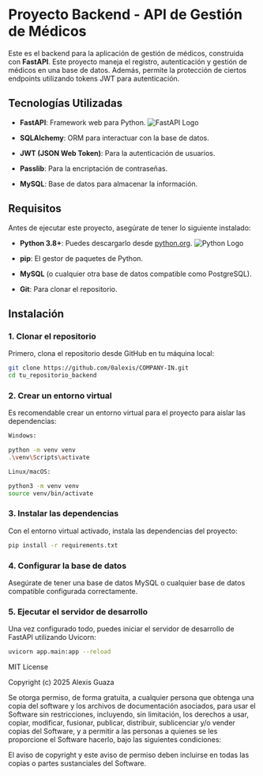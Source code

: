 # Proyecto Backend - API de Gestión de Médicos

Este es el backend para la aplicación de gestión de médicos, construida con **FastAPI**. Este proyecto maneja el registro, autenticación y gestión de médicos en una base de datos. Además, permite la protección de ciertos endpoints utilizando tokens JWT para autenticación.

## Tecnologías Utilizadas
- **FastAPI**: Framework web para Python.
![FastAPI Logo](https://fastapi.tiangolo.com/img/logo-margin/logo-teal.png)

- **SQLAlchemy**: ORM para interactuar con la base de datos.
- **JWT (JSON Web Token)**: Para la autenticación de usuarios.
- **Passlib**: Para la encriptación de contraseñas.
- **MySQL**: Base de datos para almacenar la información.

## Requisitos

Antes de ejecutar este proyecto, asegúrate de tener lo siguiente instalado:

- **Python 3.8+**: Puedes descargarlo desde [python.org](https://www.python.org/downloads/).
![Python Logo](https://www.python.org/static/community_logos/python-logo.png)

- **pip**: El gestor de paquetes de Python.
- **MySQL** (o cualquier otra base de datos compatible como PostgreSQL).
- **Git**: Para clonar el repositorio.

## Instalación

### 1. Clonar el repositorio

Primero, clona el repositorio desde GitHub en tu máquina local:

```bash
git clone https://github.com/0alexis/COMPANY-IN.git
cd tu_repositorio_backend
```

### 2. Crear un entorno virtual

Es recomendable crear un entorno virtual para el proyecto para aislar las dependencias:

```bash
Windows:

python -m venv venv
.\venv\Scripts\activate
```

```bash
Linux/macOS:

python3 -m venv venv
source venv/bin/activate
```

### 3.  Instalar las dependencias
Con el entorno virtual activado, instala las dependencias del proyecto:

```bash
pip install -r requirements.txt

```


### 4. Configurar la base de datos

Asegúrate de tener una base de datos MySQL o cualquier base de datos compatible configurada correctamente. 

### 5. Ejecutar el servidor de desarrollo
Una vez configurado todo, puedes iniciar el servidor de desarrollo de FastAPI utilizando Uvicorn:

```bash
uvicorn app.main:app --reload
```


MIT License

Copyright (c) 2025 Alexis Guaza

Se otorga permiso, de forma gratuita, a cualquier persona que obtenga una copia del software y los archivos de documentación asociados, para usar el Software sin restricciones, incluyendo, sin limitación, los derechos a usar, copiar, modificar, fusionar, publicar, distribuir, sublicenciar y/o vender copias del Software, y a permitir a las personas a quienes se les proporcione el Software hacerlo, bajo las siguientes condiciones:

El aviso de copyright y este aviso de permiso deben incluirse en todas las copias o partes sustanciales del Software.




